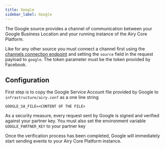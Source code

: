 ```yaml
---
title: Google
sidebar_label: Google
---
```


The Google source provides a channel of communication between your Google Business Location and your running instance of the Airy Core Platform.

Like for any other source you must connect a channel first using the [channels
connection endpoint](api/http.md#connecting-channels) and setting the `source`
field in the request payload to `google`. The token parameter must be the token provided by Facebook.

## Configuration

First step is to copy the Google Service Account file provided by Google to `infrastructure/airy.conf` as a one line string

```
GOOGLE_SA_FILE=<CONTENT OF THE FILE>
```

As a security measure, every request sent by Google is signed and verified against your partner key.
You must also set the environment variable `GOOGLE_PARTNER_KEY` to your partner key

Once the verification process has been completed, Google will immediately start sending events to your Airy Core Platform instance.
